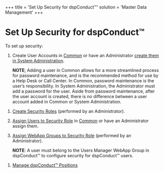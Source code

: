 +++
title = 'Set Up Security for dspConduct™'
solution = 'Master Data Management'
+++

# Set Up Security for dspConduct™

To set up security:

1.  Create User Accounts in
    [Common](../../../Platform/Common/Use_Cases/Create_User_Accounts_in_Common.htm)
    or have an Administrator [create them in System
    Administration](../../../Platform/Sys_Admin/Use_Cases/Create_User_Accounts_in_System_Administration.htm).
    
    **NOTE**; Adding a user in Common allows for a more streamlined
    process for password maintenance, and is the recommended method for
    use by a Help Desk or Call Center. In Common, password maintenance
    is the user’s responsibility. In System Administration, the
    Administrator must add a password for the user. Aside from password
    maintenance, after the user account is created, there is no
    difference between a user account added in Common or System
    Administration.

<!-- end list -->

1.  [Create Security
    Roles](../../../Platform/Sys_Admin/Use_Cases/Delivered_Security_Roles.htm)
    (performed by an Administrator).

2.  [Assign Users to Security
    Role](../../../Platform/Sys_Admin/Use_Cases/Assign_Users_to_Security_Roles.htm)
    in
    [Common](../../../Platform/Common/Use_Cases/Assign_a_User_to_a_Security_Role_in_Common.htm)
    or have an Administrator assign them.

3.  [Assign WebApp Groups to Security
    Role](../../../Platform/Sys_Admin/Use_Cases/Assign_WebApp_Groups_to_Security_Role.htm)
    (performed by an Administrator).
    
    **NOTE**: A user must belong to the Users Manager WebApp Group in
    dspConduct™ to configure security for dspConduct™ users.  

<!-- end list -->

1.  [Manage dspConduct™ Positions](../Use_Cases/Manage_Positions.htm)
